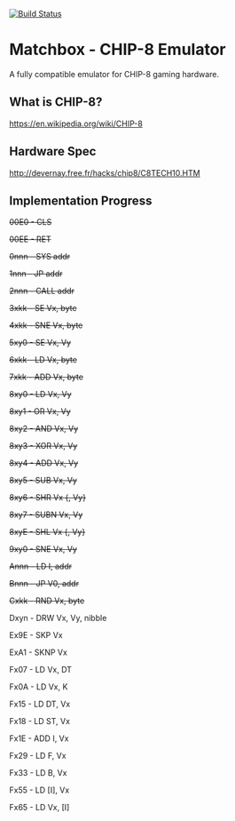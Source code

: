 [![Build Status](https://travis-ci.org/turingincomplete/MatchboxChip8.svg?branch=master)](https://travis-ci.org/turingincomplete/MatchboxChip8)

# Matchbox - CHIP-8 Emulator
A fully compatible emulator for CHIP-8 gaming hardware.

## What is CHIP-8?
https://en.wikipedia.org/wiki/CHIP-8

## Hardware Spec
http://devernay.free.fr/hacks/chip8/C8TECH10.HTM

## Implementation Progress
~~00E0 - CLS~~

~~00EE - RET~~

~~0nnn - SYS addr~~

~~1nnn - JP addr~~

~~2nnn - CALL addr~~

~~3xkk - SE Vx, byte~~

~~4xkk - SNE Vx, byte~~

~~5xy0 - SE Vx, Vy~~

~~6xkk - LD Vx, byte~~

~~7xkk - ADD Vx, byte~~

~~8xy0 - LD Vx, Vy~~

~~8xy1 - OR Vx, Vy~~

~~8xy2 - AND Vx, Vy~~

~~8xy3 - XOR Vx, Vy~~

~~8xy4 - ADD Vx, Vy~~

~~8xy5 - SUB Vx, Vy~~

~~8xy6 - SHR Vx {, Vy}~~

~~8xy7 - SUBN Vx, Vy~~

~~8xyE - SHL Vx {, Vy}~~

~~9xy0 - SNE Vx, Vy~~

~~Annn - LD I, addr~~

~~Bnnn - JP V0, addr~~

~~Cxkk - RND Vx, byte~~

Dxyn - DRW Vx, Vy, nibble

Ex9E - SKP Vx

ExA1 - SKNP Vx

Fx07 - LD Vx, DT

Fx0A - LD Vx, K

Fx15 - LD DT, Vx

Fx18 - LD ST, Vx

Fx1E - ADD I, Vx

Fx29 - LD F, Vx

Fx33 - LD B, Vx

Fx55 - LD [I], Vx

Fx65 - LD Vx, [I]

